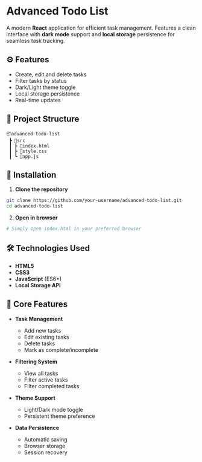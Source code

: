 # Advanced Todo List
A modern **React** application for efficient task management. Features a clean interface with **dark mode** support and **local storage** persistence for seamless task tracking.

## ⚙️ Features
- Create, edit and delete tasks
- Filter tasks by status
- Dark/Light theme toggle
- Local storage persistence
- Real-time updates

## 📂 Project Structure
```
📦advanced-todo-list
 ┣ 📂src
 ┃ ┣ 📜index.html
 ┃ ┣ 📜style.css
 ┃ ┗ 📜app.js
```

## 🔧 Installation
1. **Clone the repository**
```bash
git clone https://github.com/your-username/advanced-todo-list.git
cd advanced-todo-list
```

2. **Open in browser**
```bash
# Simply open index.html in your preferred browser
```

## 🛠️ Technologies Used
- **HTML5**
- **CSS3**
- **JavaScript** (ES6+)
- **Local Storage API**

## 💫 Core Features
- **Task Management**
  - Add new tasks
  - Edit existing tasks
  - Delete tasks
  - Mark as complete/incomplete

- **Filtering System**
  - View all tasks
  - Filter active tasks
  - Filter completed tasks

- **Theme Support**
  - Light/Dark mode toggle
  - Persistent theme preference

- **Data Persistence**
  - Automatic saving
  - Browser storage
  - Session recovery
